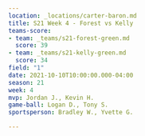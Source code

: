 ```yaml
---
location: _locations/carter-baron.md
title: S21 Week 4 - Forest vs Kelly
teams-score:
- team: _teams/s21-forest-green.md
  score: 39
- team: _teams/s21-kelly-green.md
  score: 34
field: "1"
date: 2021-10-10T10:00:00.000-04:00
season: 21
week: 4
mvp: Jordan J., Kevin H.
game-ball: Logan D., Tony S.
sportsperson: Bradley W., Yvette G.

---
```

